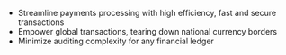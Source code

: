 - Streamline payments processing with high efficiency, fast and secure transactions
- Empower global transactions, tearing down national currency borders
- Minimize auditing complexity for any financial ledger